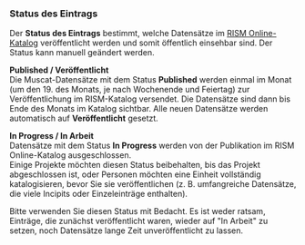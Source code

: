### Status des Eintrags

Der **Status des Eintrags** bestimmt, welche Datensätze im [RISM Online-Katalog](https://opac.rism.info/index.php?id=4) veröffentlicht werden und somit öffentlich einsehbar sind. Der Status kann manuell geändert werden.

**Published / Veröffentlicht**  
Die Muscat-Datensätze mit dem Status **Published** werden einmal im Monat (um den 19. des Monats, je nach Wochenende und Feiertag) zur Veröffentlichung im RISM-Katalog versendet. Die Datensätze sind dann bis Ende des Monats im Katalog sichtbar. Alle neuen Datensätze werden automatisch auf **Veröffentlicht** gesetzt.

**In Progress / In Arbeit**  
Datensätze mit dem Status **In Progress** werden von der Publikation im RISM Online-Katalog ausgeschlossen.   
Einige Projekte möchten diesen Status beibehalten, bis das Projekt abgeschlossen ist, oder Personen möchten eine Einheit vollständig katalogisieren, bevor Sie sie veröffentlichen (z. B. umfangreiche Datensätze, die viele Incipits oder Einzeleinträge enthalten).

Bitte verwenden Sie diesen Status mit Bedacht. Es ist weder ratsam, Einträge, die zunächst veröffentlicht waren, wieder auf "In Arbeit" zu setzen, noch Datensätze lange Zeit unveröffentlicht zu lassen.
